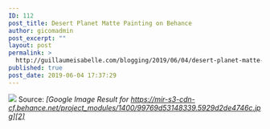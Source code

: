 ```yaml
---
ID: 112
post_title: Desert Planet Matte Painting on Behance
author: gicomadmin
post_excerpt: ""
layout: post
permalink: >
  http://guillaumeisabelle.com/blogging/2019/06/04/desert-planet-matte-painting-on-behance/
published: true
post_date: 2019-06-04 17:37:29
---
```

![][1] Source: *[Google Image Result for https://mir-s3-cdn-cf.behance.net/project_modules/1400/99769d53148339.5929d2de4746c.jpg][2]*

 [1]: http://guillaumeisabelle.com/blogging/wp-content/uploads/sites/10/2019/06/99769d53148339.5929d2de4746c.jpg
 [2]: https://www.google.com/imgres?imgurl=https%3A%2F%2Fmir-s3-cdn-cf.behance.net%2Fproject_modules%2F1400%2F99769d53148339.5929d2de4746c.jpg&imgrefurl=https%3A%2F%2Fwww.behance.net%2Fgallery%2F53148339%2FDesert-Planet-Matte-Painting&docid=k6M4Z7LwzoXWsM&tbnid=dPOuSeOk2njiZM%3A&vet=10ahUKEwjp8Zuf49DiAhVLmK0KHRkxD6kQMwicASgUMBQ..i&w=1400&h=788&bih=988&biw=2133&q=matte%20painting&ved=0ahUKEwjp8Zuf49DiAhVLmK0KHRkxD6kQMwicASgUMBQ&iact=mrc&uact=8